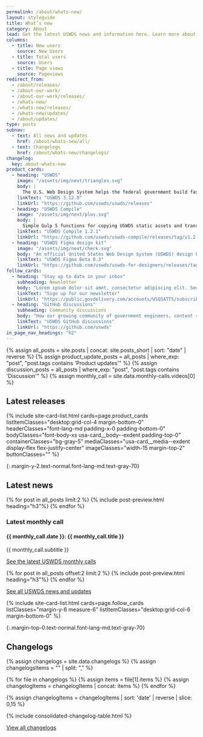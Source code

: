 ```yaml
---
permalink: /about/whats-new/
layout: styleguide
title: What’s new
category: About
lead: Get the latest USWDS news and information here. Learn more about our product development and process, dive deeper into our monthly call topics, and see how we work with our partners to improve the government technology space.
columns:
  - title: New users
    source: New Users
  - title: Total users
    source: Users
  - title: Page views
    source: Pageviews
redirect_from:
  - /about/releases/
  - /about-our-work/
  - /about-our-work/releases/
  - /whats-new/
  - /whats-new/releases/
  - /whats-new/updates/
  - /about/updates/
type: posts
subnav:
  - text: All news and updates
    href: /about/whats-new/all/
  - text: Changelogs
    href: /about/whats-new/changelogs/
changelog:
  key: about-whats-new
product_cards:
  - heading: "USWDS"
    image: "/assets/img/next/triangles.svg"
    body: |
      The U.S. Web Design System helps the federal government build fast, accessible, mobile-friendly websites.
    linkText: "USWDS 3.12.0"
    linkUrl: "https://github.com/uswds/uswds/releases"
  - heading: "USWDS Compile"
    image: "/assets/img/next/plus.svg"
    body: |
      Simple Gulp 5 functions for copying USWDS static assets and transforming USWDS Sass into browser-readable CSS.
    linkText: "USWDS Compile 1.2.1"
    linkUrl: "https://github.com/uswds/uswds-compile/releases/tag/v1.2.1"
  - heading: "USWDS Figma design kit"
    image: "/assets/img/next/check.svg"
    body: "An official United States Web Design System (USWDS) design kit from the USWDS team."
    linkText: "USWDS Figma Beta 0.3"
    linkUrl: "https://github.com/uswds/uswds-for-designers/releases/tag/v3.0.0"
follow_cards:
  - heading: "Stay up to date in your inbox"
    subheading: Newsletter
    body: "Lorem ipsum dolor sit amet, consectetur adipiscing elit. Sed tincidunt augue vitae pulvinar lacinia."
    linkText: "Sign up for our newsletter"
    linkUrl: "https://public.govdelivery.com/accounts/USGSATTS/subscriber/new?qsp=GSA_TTS"
  - heading: "GitHub discussions"
    subheading: Community discussions
    body: "How our growing community of government engineers, content specialists, and designers participate and contribute to improving USWDS."
    linkText: "USWDS GitHub discussions"
    linkUrl: "https://github.com/uswds"
in_page_nav_headings: "h2"
---
```

{% assign all_posts = site.posts | concat: site.posts_short | sort: "date" | reverse %}
{% assign product_update_posts = all_posts | where_exp: "post", "post.tags contains 'Product updates'"  %}
{% assign discussion_posts = all_posts | where_exp: "post", "post.tags contains 'Discussion'"  %}
{% assign monthly_call = site.data.monthly-calls.videos[0]  %}


<style>
  .site-product-grid .usa-card__container {
    background: none;
  }

  .site-product-grid .usa-button {
    font-size: .94rem
  }

  .site-product-grid .usa-button--outline {
    color: #1b1b1b
  }

  .site-product-grid .usa-card__container {
    border:none;
    border-top:.5rem solid!important;
    border-radius:0;
  }

  .site-product-grid .usa-card__header,
  .site-product-grid .usa-card__footer,
  .site-product-grid .usa-card__body {
    padding-left: 1rem;
  }

  .site-product-grid li:nth-of-type(1) .usa-card__container {
    border-color: #e5a000 !important;
  }

  .site-product-grid li:nth-of-type(1) .usa-button {
    background: #e5a000 ;
  }

  .site-product-grid li:nth-of-type(1) .usa-button--outline {
    box-shadow: inset 0 0 0 2px #e5a000 ;
  }

  .site-product-grid li:nth-of-type(2) .usa-card__container {
    border-color: #e52207 !important;
  }

  .site-product-grid li:nth-of-type(2) .usa-button {
    background: #e52207;
  }

  .site-product-grid li:nth-of-type(2) .usa-button--outline {
    box-shadow: inset 0 0 0 2px #e52207;
  }

  .site-product-grid li:nth-of-type(3) .usa-card__container {
    border-color: #008480 !important;
  }

  .site-product-grid li:nth-of-type(3) .usa-button {
    background: #008480;
  }

  .site-product-grid li:nth-of-type(3) .usa-button--outline {
    box-shadow: inset 0 0 0 2px #008480;
  }

  /* .site-product-grid .usa-card__container {
    border-color: #f0f0ec !important;
    background: white
  } */
</style>

<div class="site-product-grid margin-y-6">
  <h2 class="text-normal font-lang-md margin-top-0">Latest releases</h2>
  {% include site-card-list.html
    cards=page.product_cards
    listItemClasses="desktop:grid-col-4 margin-bottom-0"
    headerClasses="font-lang-md padding-x-0 padding-bottom-0"
    bodyClasses="font-body-xs usa-card__body--exdent padding-top-0"
    containerClasses="bg-gray-5"
    mediaClasses="usa-card__media--exdent display-flex flex-justify-center"
    imageClasses="width-15 margin-top-2"
    buttonClasses=""
  %}
</div>

{:.margin-y-2.text-normal.font-lang-md.text-gray-70}
## Latest news
<div>
{% for post in all_posts limit:2 %}
  {% include post-preview.html heading="h3"%}
{% endfor %}
</div>

<div class="usa-card usa-card--flag usa-card--media-right measure-6 margin-y-6">
  <div class="usa-card__container padding-y-3 padding-x-2 margin-x-0">
    <div class="usa-card__header grid-col-7">
      <h3 class="site-subheading">Latest monthly call</h3>
      <h4 class="usa-card__heading font-lang-lg">{{ monthly_call.date }}: {{ monthly_call.title }}</h4>
    </div>
    <div class="usa-card__media usa-card__media--exdent grid-col-5 bg-gray-60">
    </div>
    <div class="usa-card__body grid-col-7">
      <p>{{ monthly_call.subtitle }}</p>
    </div>
    <div class="usa-card__footer grid-col-7">
      <a href="{{ site.baseurl }}/about/monthly-calls" class="usa-button">See the latest USWDS monthly calls</a>
    </div>
  </div>
</div>

{% for post in all_posts offset:2 limit:2 %}
  {% include post-preview.html heading="h3"%}
{% endfor %}

<a class="usa-button margin-top-2" href="{{ site.baseurl }}/about/whats-new/all/">See all USWDS news and updates</a>

{% include site-card-list.html
  cards=page.follow_cards
  listClasses="margin-y-6 measure-6"
  listItemClasses="desktop:grid-col-6 margin-bottom-0"
%}

{:.margin-top-0.text-normal.font-lang-md.text-gray-70}
## Changelogs

{% assign changelogs = site.data.changelogs %}
{% assign changelogsItems = "" | split: "," %}

{% for file in changelogs %}
  {% assign items = file[1].items %}
  {% assign changelogItems = changelogItems | concat: items %}
{% endfor %}

{% assign changelogItems = changelogItems | sort: 'date' | reverse | slice: 0,15 %}

{% include consolidated-changelog-table.html %}

<a class="usa-button margin-top-2" href="{{ site.baseurl }}/about/whats-new/all/">View all changelogs</a>
